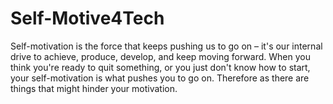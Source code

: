 # Self-Motive4Tech
Self-motivation is the force that keeps pushing us to go on – it's our internal drive to achieve, produce, develop, and keep moving forward. When you think you're ready to quit something, or you just don't know how to start, your self-motivation is what pushes you to go on.
Therefore as there are things that might hinder your motivation.
